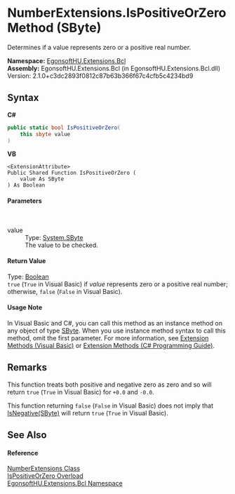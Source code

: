 # NumberExtensions.IsPositiveOrZero Method (SByte)
 

Determines if a value represents zero or a positive real number.

**Namespace:**&nbsp;<a href="N_EgonsoftHU_Extensions_Bcl.md">EgonsoftHU.Extensions.Bcl</a><br />**Assembly:**&nbsp;EgonsoftHU.Extensions.Bcl (in EgonsoftHU.Extensions.Bcl.dll) Version: 2.1.0+c3dc2893f0812c87b63b366f67c4cfb5c4234bd9

## Syntax

**C#**<br />
``` C#
public static bool IsPositiveOrZero(
	this sbyte value
)
```

**VB**<br />
``` VB
<ExtensionAttribute>
Public Shared Function IsPositiveOrZero ( 
	value As SByte
) As Boolean
```


#### Parameters
&nbsp;<dl><dt>value</dt><dd>Type: <a href="https://learn.microsoft.com/dotnet/api/system.sbyte" target="_blank" rel="noopener noreferrer">System.SByte</a><br />The value to be checked.</dd></dl>

#### Return Value
Type: <a href="https://learn.microsoft.com/dotnet/api/system.boolean" target="_blank" rel="noopener noreferrer">Boolean</a><br />`true` (`True` in Visual Basic) if *value* represents zero or a positive real number; otherwise, `false` (`False` in Visual Basic).

#### Usage Note
In Visual Basic and C#, you can call this method as an instance method on any object of type <a href="https://learn.microsoft.com/dotnet/api/system.sbyte" target="_blank" rel="noopener noreferrer">SByte</a>. When you use instance method syntax to call this method, omit the first parameter. For more information, see <a href="https://docs.microsoft.com/dotnet/visual-basic/programming-guide/language-features/procedures/extension-methods" target="_blank" rel="noopener noreferrer">Extension Methods (Visual Basic)</a> or <a href="https://docs.microsoft.com/dotnet/csharp/programming-guide/classes-and-structs/extension-methods" target="_blank" rel="noopener noreferrer">Extension Methods (C# Programming Guide)</a>.

## Remarks

This function treats both positive and negative zero as zero and so will return `true` (`True` in Visual Basic) for `+0.0` and `-0.0`.

This function returning `false` (`False` in Visual Basic) does not imply that <a href="M_EgonsoftHU_Extensions_Bcl_NumberExtensions_IsNegative_7.md">IsNegative(SByte)</a> will return `true` (`True` in Visual Basic).


## See Also


#### Reference
<a href="T_EgonsoftHU_Extensions_Bcl_NumberExtensions.md">NumberExtensions Class</a><br /><a href="Overload_EgonsoftHU_Extensions_Bcl_NumberExtensions_IsPositiveOrZero.md">IsPositiveOrZero Overload</a><br /><a href="N_EgonsoftHU_Extensions_Bcl.md">EgonsoftHU.Extensions.Bcl Namespace</a><br />